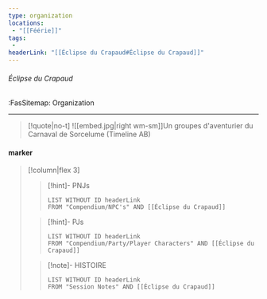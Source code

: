 ```yaml
---
type: organization
locations:
 - "[[Féérie]]"
tags:
 - 
headerLink: "[[Éclipse du Crapaud#Éclipse du Crapaud]]"
---
```


###### Éclipse du Crapaud
<span class="sub2">:FasSitemap: Organization</span>
___

> [!quote|no-t]
>![[embed.jpg|right wm-sm]]Un groupes d'aventurier du Carnaval de Sorcelume (Timeline AB)

#### marker
> [!column|flex 3]
>>[!hint]- PNJs
>>```dataview
>>LIST WITHOUT ID headerLink
>>FROM "Compendium/NPC's" AND [[Éclipse du Crapaud]]
>
>>[!hint]- PJs
>>```dataview
>>LIST WITHOUT ID headerLink
>>FROM "Compendium/Party/Player Characters" AND [[Éclipse du Crapaud]]
>
>>[!note]- HISTOIRE
>>```dataview
>>LIST WITHOUT ID headerLink
>>FROM "Session Notes" AND [[Éclipse du Crapaud]]